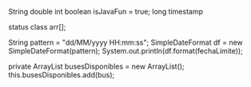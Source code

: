 

String
double
int
boolean isJavaFun = true;
long timestamp

status class arr[];


String pattern = "dd/MM/yyyy HH:mm:ss";
SimpleDateFormat df = new SimpleDateFormat(pattern);
System.out.println(df.format(fechaLimite));



private ArrayList<Bus> busesDisponibles = new ArrayList<Bus>();
this.busesDisponibles.add(bus);
